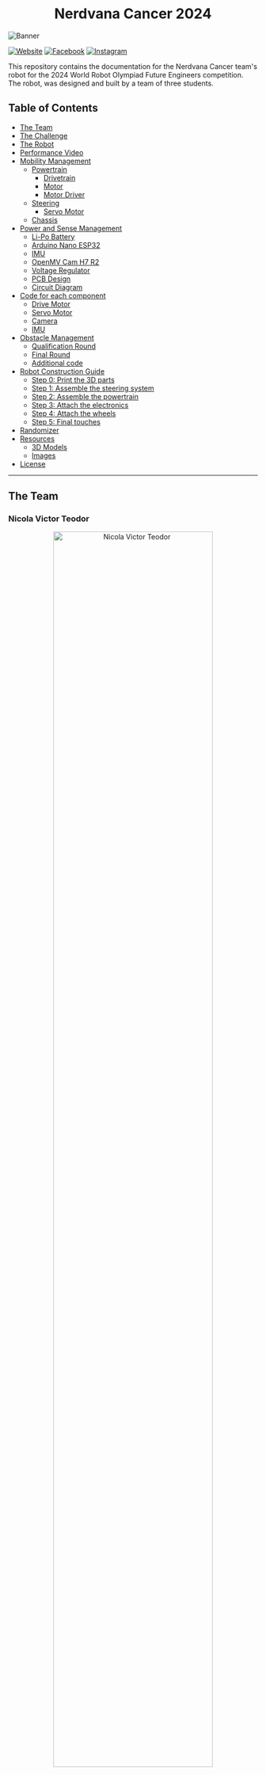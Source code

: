 <center><h1> Nerdvana Cancer 2024 </center>

![Banner](./other/readme-images/banner.png)

[![Website](https://img.shields.io/badge/Website-Visit-brightgreen?style=for-the-badge&logo=web&logoColor=white)](https://nerdvana.ro)
[![Facebook](https://img.shields.io/badge/Facebook-%231877F2.svg?style=for-the-badge&logo=Facebook&logoColor=white)](https://www.facebook.com/nerdvanaro/)
[![Instagram](https://img.shields.io/badge/Instagram-%23E4405F.svg?style=for-the-badge&logo=Instagram&logoColor=white)](https://instagram.com/nerdvana_romania/)

This repository contains the documentation for the Nerdvana Cancer team's robot for the 2024 World Robot Olympiad Future Engineers competition. The robot, was designed and built by a team of three students.

## Table of Contents
* [The Team](#team)
* [The Challenge](#challenge)
* [The Robot](#robot-image)
* [Performance Video](#video)
* [Mobility Management](#mobility-management)
  * [Powertrain](#powertrain-mechanical)
    * [Drivetrain](#drivetrain-mechanical)
    * [Motor](#motor-mechanical)
    * [Motor Driver](#motor-driver-mechanical)
  * [Steering](#steering-mechanical)
    * [Servo Motor](#servo-motor)
  * [Chassis](#chassis-mechanical)
* [Power and Sense Management](#power-and-sense-management)
  * [Li-Po Battery](#li-po-battery)
  * [Arduino Nano ESP32](#arduino-nano-esp32)
  * [IMU](#imu-sensor)
  * [OpenMV Cam H7 R2](#openmv-cam-h7-r2)
  * [Voltage Regulator](#voltage-regulator)
  * [PCB Design](#pcb)
  * [Circuit Diagram](#circuit-diagram)
* [Code for each component](#code-for-each-component)
  * [Drive Motor](#drive-motor-code)
  * [Servo Motor](#servo-motor-code)
  * [Camera](#camera-code)
  * [IMU](#gyro-sensor-code)
* [Obstacle Management](#obstacle-management)
  * [Qualification Round](#quali-management)
  * [Final Round](#final-management)
  * [Additional code](#additional-code)
* [Robot Construction Guide](#robot-construction-guide)
  * [Step 0: Print the 3D parts](#3d-printing)
  * [Step 1: Assemble the steering system](#steering-system-assembly)
  * [Step 2: Assemble the powertrain](#powertrain-assembly)
  * [Step 3: Attach the electronics](#electronics-attachment)
  * [Step 4: Attach the wheels](#wheel-attachment)
  * [Step 5: Final touches](#final-touches)
* [Randomizer](#randomizer)
* [Resources](#resources)
  * [3D Models](#3d-models-resources)
  * [Images](#images-resources)
* [License](#copyright)

---

## The Team <a class="anchor" id="team"></a>

### Nicola Victor Teodor
<p align="center">
  <img src="./team-photos/nicola-victor-teodor.jpeg" alt="Nicola Victor Teodor" width="80%">
</p>

<b>Age:</b> 18

<b>High School:</b> National College of Informatics "Tudor Vianu", Bucharest

<b>Description:</b> Hi! I’m Victor from Romania and I own the fact that I’m a huge nerd: from coding and robotics, to photography, cinema, music, and even f1.

---

### Bălan Teodor Ovidiu
<p align="center">
  <img src="./team-photos/balan-teodor-ovidiu.jpg" alt="Bălan Teodor Ovidiu" width="80%">
</p>

<b>Age:</b> 19

<b>University:</b> University of Bucharest

<b>Description:</b> Hello there! My name is Teo and I'm excited to be part of this amazing team. I have a passion for programming and robotics, and I'm always eager to learn and explore new technologies. In my free time, you can find me playing sports or enjoying my favorite video games. I believe that with dedication and teamwork, we can achieve great things together. Let's make our mark in the world of robotics!

---

### Priboi Luca Mihai
<p align="center">
  <img src="./team-photos/priboi-luca-mihai.jpg" alt="Priboi Luca Mihai" width="80%">
</p>

<b>Age:</b> 19

<b>University:</b> Politehnica University of Bucharest

<b>Description:</b> Hello! I am Mihai! I've been participating at WRO since 2015 and I am very excited to be part of the Nerdvana Romania team. My academic passions are programming, physics and robotics, but I also enjoy playing the piano 🎹, whatching movies 🎬 and Formula 1 🏎️🏁.

---

### Tuțu Mihai Alexandru
<p align="center">
  <img src="./team-photos/tutu-mihai-alexandru.jpg" alt="Tuțu Mihai Alexandru" width="80%">
  <p align="center">Nerdvana Romania Founder</p>
</p>

<b>Role:</b> Coach

<b>Description:</b> Hard working young man, objective driven and ready for the long haul. I like challenges and I never back down. The harder, the better. I like being pushed over my limits just to prove myself I can do better.

Very social, I can easily blend in a team. Like to communicate a lot with others and to coordinate with other teammates. I was led and I led teams to certain objectives. I believe the only way to get where you want is to never stop trying and to never give up until you reach your destination.

---

### Priboi Maria Marcela
<p align="center">
  <img src="./team-photos/priboi-maria-marcela.jpg" alt="Priboi Maria Marcela" width="80%">
  <p align="center">Nerdvana Romania Founder</p>
</p>

Nerdvana Romania Founder

<b>Role:</b> Manager

<b>Description:</b> I am a very ambitious person, I like to work hard and to be involved in many projects. I am a very organized person and I like to have everything planned. I am a very sociable person and I like to communicate with people. I am a very responsible person and I like to take care of everything that is happening around me. I am a very creative person and I like to come up with new ideas. I am a very determined person and I like to achieve my goals.

---

### Team photo
<p align="center">
  <img src="./team-photos/team-image.jpg" alt="Team" width="80%">
</p>

## The Challenge <a class="anchor" id="challenge"></a>

The **[WRO 2024 Future Engineers - Self-Driving Cars](https://wro-association.org/)** challenge invites teams to design, build, and program a robotic vehicle capable of driving autonomously on a racetrack that changes dynamically for each round. The competition includes two main tasks: completing laps while navigating randomized obstacles and successfully performing a precise parallel parking maneuver. Teams must integrate advanced robotics concepts such as computer vision, sensor fusion, and kinematics, focusing on innovation and reliability.

This challenge emphasizes all aspects of the engineering process, including:
- **Mobility Management:** Developing efficient vehicle movement mechanisms.
- **Obstacle Handling:** Strategizing to detect and navigate traffic signs (red and green markers) within specified rules.
- **Documentation:** Showcasing engineering progress, design decisions, and open-source collaboration through a public GitHub repository.

Points are awarded based on performance in the challenge rounds, quality of the engineering documentation, and the ability to create an innovative and robust solution. The goal is to inspire STEM learning through real-world robotics applications, teamwork, and creative problem-solving.

Learn more about the challenge [here](https://wro-association.org/wp-content/uploads/WRO-2024-Future-Engineers-Self-Driving-Cars-General-Rules.pdf).

## Photos of our robot MOOYA (Mechanized Optimization for Outstanding Yield and Adaptation) <a class="anchor" id="robot-image"></a>

| <img src="./robot-photos/front.jpeg" width="90%" /> | <img src="./robot-photos/back.jpeg" width="85%" /> | 
| :--: | :--: | 
| *Front* | *Back* |
| <img src="./robot-photos/left.jpeg" width="90%" /> | <img src="./robot-photos/right.jpeg" width="85%" /> | 
| *Left* | *Right* |
| <img src="./robot-photos/top.jpeg" width="90%" /> | <img src="./robot-photos/bottom.jpeg" width="85%" /> | 
| *Top* | *Bottom* |

<br>

## Our video of the robot on [Youtube](https://youtu.be/C5bkap5dbnA) <a class="anchor" id="video"></a>

<br>

# Mobility Management <a class="anchor" id="mobility-management"></a>
<!-- ![Powertrain](./images/resources/powertrain.png "Powertrain") -->

The robot's mobility is managed by a combination of components, including the powertrain, steering system, and chassis. These elements work together to ensure the robot's smooth and efficient movement.

## Powertrain <a class="anchor" id="powertrain-mechanical"></a>

<!-- ![Powertrain - Bottom View](./images/resources/powertrain_bottom_text.png "Powertrain - Bottom View") -->

### Drivetrain <a class="anchor" id="drivetrain-mechanical"></a>

To minimize friction and thereby reduce speed loss, driving axle was made from lego pieces. We conected the motor to the driving axle using a custom 3D-printed adapter. The driving axle has a rear wheel lego differential, which allows the robot to turn smoothly. As the axle was already lego, we used lego wheels.

### Motor <a class="anchor" id="motor-mechanical"></a>

<table>
  <tr>
    <td width="50%" style="text-align: left;">
      <img src="./other/readme-images/drive-motor.jpg" alt="DC Gearmotor" width="100%">
    </td>
    <td width="50%" style="text-align: left; vertical-align: top;">
      <h3>Specifications:</h3>
      <li>Voltage: 12V</li>
      <li>Gear Ratio: 1:50</li>
      <li>Speed: 650 ± 31% rpm</li>
      <li>Torque: 0.67 ± kg·cm</li>
      <li>Weight: 9.5g</li>
      </li>
    </td>
  </tr>
</table>

Following an evaluation of different motors, we settled on a micro DC gear motor on which we attached a magnetic encoder. This motor was selected for its lightweight and compact design, which stands out among others with comparable output. Additionally, the magnetic encoder offers greater precision than its optical counterpart. We secured the motor to the chassis using a custom 3D-printed holder.

Where to buy the motor: https://www.pololu.com/product/3039

To connect the motor's axle to a Lego-compatible axle, we created a custom 3D-printed adapter.

![Gearmotor to axle - 3D Model](./other/readme-images/motor_to_axle_v2_drawing.png "Gearmotor to axle 3D piece")

To secure the motor to the chassis, we designed a custom 3D-printed holder. The holder is split into two halves, which are then screwed together to ensure the motor remains in place.

![Micro motor holder (half) - 3D Model](./other/readme-images/motor_mount_v3_drawing.png "Micro motor holder (half) 3D piece")

### Motor Driver <a class="anchor" id="motor-driver-mechanical"></a>

<table>
  <tr>
    <td width="50%" style="text-align: left;">
      <img src="./other/readme-images/motor-driver.png" alt="Motor driver" width="100%">
    </td>
    <td width="50%" style="text-align: left; vertical-align: top;">
      <h3>Specifications:</h3>
      <li>Power supply voltage: VM = 15V max, VCC = 2.7--5.5V</li>
      <li>Output current: Iout = 1.2A (average) / 3.2A (peak)</li>
      <li>Standby control to save power</li>
      <li>CW/CCW/short-brake/stop motor control modes</li>
      <li>Built-in thermal shutdown circuit and low-voltage detecting circuit</li>
    </td>
  </tr>
</table>

To control the speed of the drive motor, we utilized a SparkFun Dual TB6612FNG motor driver.

Where to buy the motor driver: https://www.sparkfun.com/products/14450

<br>

**Potential Improvements:**

The current motor driver, which has the capacity for two motors but is only using one, can be replaced with a custom-made PCB. This modification aims to reduce the robot's overall weight and size, thereby enhancing its efficiency and performance.

## Steering <a class="anchor" id="steering-mechanical"></a>

<!-- ![Powertrain - Angled Bottom View](./images/resources/bottom_angle.png "Powertrain - Angled Bottom View") -->

After experimenting with various steering mechanisms such as Ackermann steering and bell-crank steering, we assessed their advantages and drawbacks. Ultimately, we chose a straightforward steering system consisting of a parallelogram linkage. This decision was made because the alternative systems were either too large or too complex to implement effectively. Our selected mechanism is simple, light, and compact, providing a satisfactory steering angle. While it does not adhere to the Ackermann steering geometry, our tests showed that for our robot's small size and light weight, this omission was not critically significant.

As an upgrade to last year's design, we replaced the Lego-based steering system with a custom 3D-printed one. This change allowed us to reduce the robot's weight and size, while also enhancing its overall performance. The new steering system is more robust and offers greater flexibility in terms of design and implementation.

The steering system is composed of 2 symmetrical wheel holders, that are conected togheter by a steering arm. The steering arm is conected to the servo motor. The joints between the wheel holders and the steering arm are made using steel rods.

![Steering System](./other/readme-images/steering_system.png "Steering System")

![Steering Axle](./other/readme-images/steering_axle_v8_drawing.png "Steering Axle")

![Steering Hub](./other/readme-images/steering_hub_v5_drawing.png "Steering Hub")

![Servo Mount](./other/readme-images/servo_mount_v8_drawing.png "Servo Mount")

### Servo Motor <a class="anchor" id="servo-motor"></a>

<table>
  <tr>
    <td width="50%" style="text-align: left;">
      <img src="./other/readme-images/mg90s.jpg" alt="Servo Motor" width="100%">
    </td>
    <td width="50%" style="text-align: left; vertical-align: top;">
      <h3>Specifications:</h3>
      <li>Weight: 13.4g</li>
      <li>Stall torque: 2.2 kgf·cm (6V)</li>
      <li>Operating speed: 0.08 s/60 degree (6V)</li>
      <li>Rotation angle: 120 degree</li>
    </td>
  </tr>
</table>

For steering, we selected the MG90S servo motor, favoring it for its high torque and swift response.

Where to buy the servo motor: https://cleste.ro/motor-servo-mg90s-180g.html

## Chassis <a class="anchor" id="chassis-mechanical"></a>

Our previous attempts at designing a robot for the Future Engineers category were bulky and heavy, mostly lego based. This year, we aimed to create a more compact and lightweight robot. We achieved this by using a almost entirely 3D-printed chassis. Because of this, the fact that we tried to use as few components as possible, the robot is aproximately 50% lighter than last year's robot, while also being more compact.

Another improvement we made was the way of connecting 3d pars togheter. Instead of using lego or screws, we used snapping joints and pins.

The chassis holds basically all of the components. Only the gearmotor and the gyroscope are attached to a separate piece that is then attached to the chassis. The back holds the differential; the middle part has a hole for the battery, on top of which the pcb is mounted using a 3d printed holder. The front holds the camera and the servo motor; the servo mount piece is attached to the chassis as well.

![Chassis](./other/readme-images/chasis_v5_drawing.png "Chassis")

The motor support is a separate piece that holds the motor and the gyroscope. It is attached to the chassis using snapping joints.

![Motor Support](./other/readme-images/motor_support_v7_drawing.png "Motor Support")

# Power and Sense Management <a class="anchor" id="power-and-sense-management"></a>

The robot's power and sense management system is composed of several components, including a Li-Po battery, an Arduino Nano ESP32, an IMU sensor, and an OpenMV Cam H7 R2. These components work together to provide the robot with the necessary power and sensory input to navigate its environment effectively.

### Li-Po Battery <a class="anchor" id="li-po-battery"></a>

<table>
  <tr>
    <td width="50%" style="text-align: left;">
      <img src="./other/readme-images/battery.jpg" alt="Li-Po Battery" width="100%">
    </td>
    <td width="50%" style="text-align: left; vertical-align: top;">
      <h3>Specifications:</h3>
      <li>Capacity: 450mAh</li>
      <li>Voltage: 7.4V/2S</li>
      <li>Discharge rate: 30C</li>
      <li>Weight: 33 g</li>
      <li>Size: 56.5*31*9mm</li>
    </td>
  </tr>
</table>

Where to buy the battery: https://hpi-racing.ro/li-po-2s-74v/acumulator-lipo-gens-ace-g-tech-soaring-450mah-74v-30c-2s1p-cu-jst-syp.html

The battery is mounted using a custom 3D-printed holder, which is secured to the chassis.

<!-- ![Battery Mount - 3D Model](./images/resources/BatteryMount.jpg "Battery Mount - 3D Model") -->

### Arduino Nano ESP32 <a class="anchor" id="arduino-nano-esp32"></a>

<table>
  <tr>
    <td width="50%" style="text-align: left;">
      <img src="./other/readme-images/arduino-nano-esp32.jpg" alt="Arduino Nano ESP32" width="100%">
    </td>
    <td width="50%" style="text-align: left; vertical-align: top;">
      <h3>Specifications:</h3>
      <li>Microcontroller: ESP32</li>
      <li>Flash memory: 4MB</li>
      <li>SRAM: 520KB</li>
      <li>Frequency: 240MHz</li>
      <li>Pins: 22</li>
      <li>Input voltage: 5V</li>
    </td>
  </tr>
</table>

At previous competitions, we used many microcontrollers to manage the robot's various components. This year, we opted for the Arduino Nano ESP32, which combines the functionalities of an Arduino Nano and an ESP32. This microcontroller is capable of handling all of the robot's sensors and actuators, providing a more streamlined and efficient solution.

Where to buy the Arduino Nano ESP32: https://store.arduino.cc/products/nano-esp32

The Arduino, mounted on a prototype board, is secured to the chassis with a 3D-printed holder. The pcb is attached to the chassis using screws.

![PCB Mount](./other/readme-images/pcb_plaque_v5_drawing.png "PCB Mount")

### IMU <a class="anchor" id="imu-sensor"></a>

<table>
  <tr>
    <td width="50%" style="text-align: left;">
      <img src="./other/readme-images/gyro.jpg" alt="IMU Sensor - BMI088" width="100%">
    </td>
    <td width="50%" style="text-align: left; vertical-align: top;">
      <h3>Specifications:</h3>
      <li>Gyroscope range: ±2000°/s</li>
      <li>Accelerometer range: ±24g</li>
      <li>Interface: I2C</li>
      <li>Supply voltage: 1.71V to 3.6V</li>
      <li>Current consumption: 0.9mA</li>
    </td>
  </tr>
</table>

One importat aspect that helps the roboy navigate is the inertial measurement unit (IMU). This sensor is based on BOSCH BMI088, which is a high-performance IMU with high vibration suppression. While the IMU measure the angular velocity and the acceleration of the robot, we only use the angular velocity to calculate the angle of the robot. The IMU is wired to the SDA and SCL pins on the arduino.

Where to buy the gyro sensor: https://www.seeedstudio.com/Grove-6-Axis-Accelerometer-Gyroscope-BMI088.html

### OpenMV Cam H7 R2 <a class="anchor" id="openmv-cam-h7-r2"></a>

<table>
  <tr>
    <td width="50%" style="text-align: left;">
      <img src="./other/readme-images/openmv-cam-h7-r2.jpg" alt="OpenMV Cam H7 R2" width="100%">
    </td>
    <td width="50%" style="text-align: left; vertical-align: top;">
      <h3>Specifications:</h3>
      <li>Microcontroller: STM32H7</li>
      <li>Flash memory: 32MB</li>
      <li>RAM: 512KB</li>
      <li>Frequency: 480MHz</li>
      <li>Resolution: 640x480</li>
      <li>Frame rate: 60fps</li>
    </td>
  </tr>
</table>

The OpenMV Cam H7 R2 is a high-performance camera capable of color tracking. The best feature of this camera compared to other options (like the Pixy cam) is that is has a built-in microcontroller that can process the images and send the results to the Arduino. This way, the Arduino can focus on the robot's movement and the camera can focus on the image processing.

Together with the Arduino Nano ESP32, the camera delivers readings at approximately 60 frames per second.

Where to buy the OpenMV Cam H7 R2: https://openmv.io/products/openmv-cam-h7-r2

### Voltage regulator <a class="anchor" id="voltage-regulator"></a>

<table>
  <tr>
    <td width="50%" style="text-align: left;">
      <img src="./other/readme-images/linear-voltage-regulator.jpg" alt="Voltage regulator" width="100%">
    </td>
    <td width="50%" style="text-align: left; vertical-align: top;">
      <h3>Specifications:</h3>
      <li>Input voltage: 35V max</li>
      <li>Output voltage: 5V</li>
      <li>Output current: 1.5A</li>
      <li>Thermal shutdown circuit</li>
      <li>Short-circuit protection</li>
    </td>
  </tr>
</table>

To provide the Arduino Nano ESP32 with the required 5V, we needed to decrease the output from the 7.4V battery, which can reach up to 8.4V when fully charged. We employed a linear voltage regulator, the L7805CV, capable of converting input voltages below 35V down to a steady 5V.

Where to buy the 5V voltage regulator: https://ro.mouser.com/ProductDetail/STMicroelectronics/L7805CV?qs=9NrABl3fj%2FqplZAHiYUxWg%3D%3D

### PCB design <a class="anchor" id="pcb"></a>

The PCB was made on a prototype board. The board has a voltage regulator, the Arduino Nano ESP32, the motor driver, and connectors for the motor, the servo motor, the IMU, and the camera. The board is powered by the LiPo battery.

| PCB connections | PCB w/ regulator | PCB complete |
| :--: | :--: | :--: |
| <img src="./other/readme-images/pcb_1.jpg" alt="PCB connections" height="400"> | <img src="./other/readme-images/pcb_2.jpg" alt="PCB w/ regulator" height="400"> | <img src="./other/readme-images/pcb_3.jpg" alt="PCB complete" height="400"> |


### Circuit diagram <a class="anchor" id="circuit-diagram"></a>
![Circuit diagram](./electrical-diagram/circuit.png "Circuit diagram")

<br>

# Code for each component <a class="anchor" id="code-for-each-component"></a>

## Drive Motor <a class="anchor" id="drive-motor-code"></a>

The motor driver can be directly managed with a single PWM pin that adjusts the motor's speed and two digital pins designated for determining the motor's rotation direction. Consequently, the use of any external library for motor manipulation was unnecessary.

We devised two functions within our control system: one to modify the motor's velocity and another to halt it effectively, incorporating a braking feature. To achieve this, we convert the desired speed from our established scale of -100 to +100 to the PWM equivalent of 0 to 1023. The motor's direction is then adjusted according to the sign of the input value.

Given the fact that the Arduino has an ESP chip, the PWM signals have to be sent using the ledc utility.

```ino
void motor_driver_setup() {
  ledcSetup(DRIVER_PWM_CHANNEL, PWM_FREQ, PWM_RES);
  ledcAttachPin(PWMA, DRIVER_PWM_CHANNEL);

  pinMode(AIN1, OUTPUT);
  pinMode(AIN2, OUTPUT);
}

void move_motor(double speed) {  // move the motor with a given speed in the [-100, 100] interval
  int dir = 1;
  if (speed < 0) {
    dir = -1;
    speed *= -1;
  }
  else if (speed == 0) {
    dir = 0;
  }
  speed = map_double(speed, 0, 100, 0, 1023);
  if (dir == 1) { // move the motor forward
    digitalWrite(AIN1, HIGH);
    digitalWrite(AIN2, LOW);
  }
  else if (dir == -1) { // move it backwards
    digitalWrite(AIN1, LOW);
    digitalWrite(AIN2, HIGH);
  }
  else { // implement active break (not used since we don't know how reliable it is)
    digitalWrite(AIN1, LOW);
    digitalWrite(AIN2, LOW);
  }
  ledcWrite(DRIVER_PWM_CHANNEL, (int)speed); // write the speed using PWM
}

void motor_break(long long break_time) { // stop the robot for a given time
  move_motor(-3);
  custom_delay(break_time);
}
```

However, for the encoder, we required a specialized library to handle the more complex signal processing. The library we use for interfacing with the encoder is called _Encoder.h_.

The encoder operates with a straightforward function that we found easy to comprehend and program. In order to determine the distance in cm, we divided the returned value by 12, since the encoder measures 12 counts per revolution. Then we multiplied this with the gear ratio, wheel diameter and pi. After that we divied by 10 to convert to cm.

Because of the way the ESP32 chip interacts with the components, in order for this library to properly work, we should select the pin numbering option as "by GPIO number", not as the default "by Arduino pin".

```ino
double read_motor_cm() {  // getting the distance driven by the motor in cm
  return GEAR_RATIO * WHEEL_DIAM * M_PI * (double)myEnc.read() / 12 / 10;
}
```

## Servo Motor <a class="anchor" id="servo-motor-code"></a>

For controlling the servo motor, we utilize the _Servo.h_ library, which provides the necessary functions to manage the servo's movements. Initially, we configure the servo by establishing its range, defining the maximum and minimum angles it can achieve in both directions. This ensures that we can accurately position the servo within its operational limits.

```ino
void servo_setup() {
  // attach the servo to the right pin and move it to the minimum and maximum angles
  // in the end, center the servo so that we start the program moving straight
  servo.attach(SERVO_PIN);
  for (int deg = servo.read() - 1; deg >= ANGLE_MIN; deg--)
    servo.write(deg);
  custom_delay(500);
  // Serial.println("after ANGLE_MIN");
  for (int deg = servo.read() + 1; deg <= ANGLE_MID; deg++)
    servo.write(deg);
  // Serial.println("after ANGLE_MID");
  for (int deg = servo.read() + 1; deg <= ANGLE_MAX; deg++)
    servo.write(deg);
  custom_delay(500);
  // Serial.println("after ANGLE_MAX");
  for (int deg = servo.read() - 1; deg >= ANGLE_MID; deg--)
    servo.write(deg);
  custom_delay(500);
  // Serial.println("after ANGLE_MID");
  goal_deg = ANGLE_MID;
}
```

The servo motor is controlled dinamically in the loop by setting a goal angle and taking small steps towards that goal at every iteration. This way we make sure that we can send a lot of fast angle changes to the servo and get the wanted results.

The function _move_servo_ sets the goal angle to the given parameter angle. If the angle is negative the motor will rotate to the right, and if it is positive, the motor will rotate to left. This way, 0 is going to be the position in which the wheels are straight. Also, the values we are giving the motor need to be between -1 and 1, so we use a clamp function to limit the value we are going to give the motor to roatate to and an interval mapping function to map the parameter from the [-1; 1] interval to the [ANGLE_MIN; ANGLE_MAX] interval.

The function _update_servo_ takes a small step towards the goal angle as described above.

```ino
void move_servo(double angle) {  // move the servo to the angle checkpoint by setting the goal degrees to the angle value
  goal_deg = map_double(angle, -1, 1, ANGLE_MIN, ANGLE_MAX);
}

void update_servo() { // update the servo, making it closer to the goal angle by a small step
  int current_angle_servo = servo.read();
  if (abs(current_angle_servo - goal_deg) >= ANGLE_VARIANCE_THRESHOLD) { // if we're too far off, directly write the new angle
    servo.write(goal_deg);
  }
  else {
    // increment the angle with a small step in the right direction
    // making sure we don't exceed our angle limitations
    if (current_angle_servo < goal_deg) {
      servo.write(min(current_angle_servo + STEP, ANGLE_MAX));
    }
    else if (current_angle_servo > goal_deg) {
      servo.write(max(current_angle_servo - STEP, ANGLE_MIN));
    }
  }
}

void loop() {
  // other code
  update_servo();
}
```

## Camera <a class="anchor" id="camera-code"></a>

Now that we finished to implement the functions we need to make the robot move and steer, we have to make him see the lines that trigger the turns, the cubes and the parking walls and move accordingly. To communicate with the camera, we use the UART protocol. In order for this to work, we must link the RX0 pin on the arduino (the receiver pin) to the P4 pin on the camera (the transmitter pin) and the TX1 pin on the arduino (the transmitter pin) to the P5 pin on the camera (the receiver pin). In addition, the baud rates from the Serial0 object on the arduino and the uart object on the camera must match.

Arduino code:
```ino
void comm_setup() {
  Serial.begin(9600);
  // while(!Serial);
  blink_led(LED_BUILTIN, 500);

  Serial0.begin(19200);
  while(!Serial0); // wait for the serial to properly initialize
  blink_led(LED_BUILTIN, 500);
  receivedMessage = "";
}

void loop() {
  // execute pending commands
  while (Serial0.available() > 0) { // if we have some characters waiting
    char receivedChar = Serial0.read(); // we get the first character
    if (receivedChar == '\n') { // if it's the end of message marker
      if (CASE != PARK) { // if we want to execute commands
        execute(receivedMessage); // execute the received command from the OpenMV camera
      }
      receivedMessage = ""; // reset the received message
    }
    else {
      receivedMessage += receivedChar; // append characters to the received message
    }
  }
}
```

Camera code:
```py
# setup UART connection to arduino
uart = UART(3, 19200)
# 3 - the uart config, meaning that we use pins P4 as the transmitter, P5 as the receiver
# 19200 - baud rate aka frequency, must match the one set up on the arduino

# free the communication channel before sending a message
def flush_characters():
    while uart.any() != 0:
        uart.read()

flush_characters()
uart.write(msg)
```

In order to detect colors, we have to take pictures in which to search for colors. This is the sequence that sets up the camera sensor. Due to the limitations of the sensor this camera has, we couldn't manually adjust the white balance, gain, exposure time or access the registries.

```py
import sensor

# initialize the sensor
sensor.reset()
sensor.set_pixformat(sensor.RGB565)
sensor.set_framesize(sensor.QQVGA)
#sensor.set_framerate(40)
sensor.set_vflip(True)
sensor.set_hmirror(True)

# disable auto gain, white balance, and exposure
sensor.set_auto_gain(False)  # must be turned off for color tracking
sensor.set_auto_whitebal(False)  # must be turned off for color tracking
sensor.set_auto_exposure(False, exposure_us=10000) # set constant exposure for the best visibility

# skip some frames to let the camera adjust
sensor.skip_frames(time=2000)
```

Now for the camera logic, the color tracking is pretty simple: the camera can return blobs of pixels that fit into a certain LAB threshold representing a color. We can also restrain the blob detection to a rectangle of interest and apply pixel count, bounding rectangle area and density filters as well. The reason for which we do this, is that certain colors, like green, red, blue and orange are pretty common, therefore we don't want the camera to interpret clothes or other objects outside of the map as obstacles. In addition, the orange and red colors, in some light conditions, are quite similar. This is why we apply the pixel count, bounding rectangle area and density filters, to ensure that we are seeing the correct object. Therefore, for quali we firstly scan the color of the first seen line. This will give us the direction of the run. Then, we constantly look out for lines that are over a certain area. Once we find one, we send the turn trigger to the Arduino via UART.
The color detection is the same for the cube and parking wall detection, therefore we'll explain only the code needed for quali.

```py
while (True):
    clock.tick()
    img = sensor.snapshot()

    # find the coloured blobs corresponding to the turn lines
    orange_blobs = img.find_blobs(orange_threshold, roi=lines_roi, pixels_threshold=line_blob_size, area_threshold=line_blob_size, merge=True)
    blue_blobs = img.find_blobs(blue_threshold, roi=lines_roi, pixels_threshold=line_blob_size, area_threshold=line_blob_size, merge=True)

    orange_blob_w = None
    orange_blob_h = None
    max_width = 0
    max_height = 0
    for blob in orange_blobs:
        if blob.w() >= img.width() * 0.4: # if it meets the minimum width requirement
            if blob.w() > max_width: # if it's the biggest blob yet
                max_width = blob.w()
                orange_blob_w = blob # biggest blob on the width
        if blob.h() >= lines_roi[3] * 0.4: # if it meets the minimum height requirement
            if blob.h() > max_height: # if it's the biggest blob yet
                max_height = blob.h()
                orange_blob_h = blob # biggest blob on the height
    # if we have a blob meeting either the minimum width or height requirement we remember it
    orange_blob = orange_blob_w
    if not orange_blob:
        orange_blob = orange_blob_h

    blue_blob_w = None
    blue_blob_h = None
    max_width = 0
    max_height = 0
    for blob in blue_blobs:
        if blob.w() >= img.width() * 0.4: # if it meets the minimum width requirement
            if blob.w() > max_width: # if it's the biggest blob yet
                max_width = blob.w()
                blue_blob_w = blob # biggest blob on the width
        if blob.h() >= lines_roi[3] * 0.4: # if it meets the minimum height requirement
            if blob.h() > max_height: # if it's the biggest blob yet
                max_height = blob.h()
                blue_blob_h = blob # biggest blob on the height
    # if we have a blob meeting either the minimum width or height requirement we remember it
    blue_blob = blue_blob_w
    if not blue_blob:
        blue_blob = blue_blob_h

    if direction == 0: # if we didn't set a turn direction yet
        if orange_blob: # if the first line we saw was an orange one
            direction = 2
        elif blue_blob: # if the first line we saw was a blue one
            direction = 1

    has_line = False
    if orange_blob or blue_blob: # if we saw either coloured lines, we can make a turn
        has_line = True

    if has_line:
        # if we must turn
        flush_characters() # making sure i can send the turn trigger
        uart.write(str(direction) + '\n')
```


## IMU <a class="anchor" id="gyro-sensor-code"></a>

To utilize the gyro sensor, we needed to include the _BMI088.h_ library. During initialization, we allocate a 10-second window to measure the sensor's drift, allowing us to refine the robot's angular readings for greater precision. Additionally, we configure the sensor's output data rate to 400Hz and set the bandwidth to 47Hz. The bandwidth determines the frequency of data sampling by the sensor; a higher bandwidth yields more precise data at the cost of increased power consumption. We also designate pin 15 as an input and attach an interrupt to it, enabling us to capture data from the sensor as soon as it becomes available.

```ino
void gyro_setup(bool debug) {
  int status = accel.begin();
  status = accel.setOdr(Bmi088Accel::ODR_200HZ_BW_80HZ);
  status = accel.pinModeInt1(Bmi088Accel::PUSH_PULL,Bmi088Accel::ACTIVE_HIGH);
  status = accel.mapDrdyInt1(true);

  status = gyro.begin();

  status = gyro.setOdr(Bmi088Gyro::ODR_400HZ_BW_47HZ);
  status = gyro.pinModeInt3(Bmi088Gyro::PUSH_PULL,Bmi088Gyro::ACTIVE_HIGH);
  status = gyro.mapDrdyInt3(true);

  pinMode(INT_PIN,INPUT);
  attachInterrupt(INT_PIN,gyro_drdy,RISING);

  if(status < 0) {
    if(debug){
      Serial.print("BMI Initialization Error!  error: ");
      Serial.println(status);
    }
  }
  else  {
    // Gyro drift calculation
    if(debug) Serial.println("Starting gyro drift calculation...");

    gx = 0;
    // gy = 0;
    // gz = 0;

    gyro_last_read_time = millis();

    double start_time = millis();
    while(millis() - start_time < DRIFT_TEST_TIME * 1000) {
      gyro.readSensor();
      double read_time = millis();
      gx += (gyro.getGyroX_rads() * (read_time - gyro_last_read_time) * 0.001);
      // gy += (gyro.getGyroY_rads() * (read_time - gyro_last_read_time) * 0.001);
      // gz += (gyro.getGyroZ_rads() * (read_time - gyro_last_read_time) * 0.001);

      gyro_last_read_time = read_time;
    }

    drifts_x = gx / DRIFT_TEST_TIME;
    // drifts_y = gy / DRIFT_TEST_TIME;
    // drifts_z = gz / DRIFT_TEST_TIME;

    if(debug) Serial.print("Drift test done!\nx: ");
    if(debug) Serial.println(drifts_x, 6);
    // if(debug) Serial.print("   y: ");
    // if(debug) Serial.print(drifts_y, 6);
    // if(debug) Serial.print("   z: ");
    // if(debug) Serial.println(drifts_z, 6);
  }
  // Gyro value reset
  gx = 0;
  // gy = 0;
  // gz = 0;

  gyro_last_read_time = millis();
}
```

Within the *read_gyro* function, we're retrieving data from the gyro sensor and adjusting it to account for any detected drift, enhancing the accuracy of the readings. Since the gyro provides data in radians, a conversion to degrees is necessary for our application. We're focusing solely on the rotation around the x-axis, hence we only compute the *gx* value, which represents the robot's angular rotation in degrees on that specific axis.

```ino
void read_gyro(bool debug) {
  if(gyro_flag) {
    gyro_flag = false;
    gyro.readSensor();   
    double read_time = millis();

    gx += ((gyro.getGyroX_rads() - drifts_x) * (read_time - gyro_last_read_time) * 0.001) * 180.0 / PI;
    // gy += ((gyro.getGyroY_rads() - drifts_y) * (read_time - gyro_last_read_time) * 0.001) * 180.0 / PI;
    // gz += ((gyro.getGyroZ_rads() - drifts_z) * (read_time - gyro_last_read_time) * 0.001) * 180.0 / PI;

    gyro_last_read_time = read_time;

    if(debug) {
      Serial.print("Gyro: gx: ");
      Serial.println(gx);
      // Serial.print(" gy: ");
      // Serial.print(gy);
      // Serial.print(" gz: ");
      // Serial.println(gz);
    }
  }
}
```

<br>

# Obstacle Management <a class="anchor" id="obstacle-management"></a>

## Qualification Round <a class="anchor" id="quali-management"></a>

For the qualifying round, we set up a basic switch-case system to guide our robot. This system tells the robot what to do next, depending on where it is. The robot knows where it is by counting how many times it has turned.

We use two main switch cases: *PID*, and *STOP*.

In the *PID* case, the robot moves straight and turns. It uses a special tool (PID controller) with a gyro sensor to stay on a straight line. If it sees a corner line, it gets a trigger from the camera to make a turn by adding 90 degrees to the goal angle.

```ino
case PID: {
  double err = current_angle_gyro - gx;
  if (millis() - last_rotate > FIRST_STOP_DELAY && turns >= 12) { // if we did 3 runs of the round
    if (!QUALI) {
      CASE = STOP_BEFORE_PARKING; // we need to stop and search for the parking
    }
    else {
      CASE = STOP; // stop, challenge over
    }
  }
  else {
    // classic pid on the gyro so that we can move straight
    pid_error_gyro = (err) * kp_gyro + (pid_error_gyro - pid_last_error_gyro) * kd_gyro;
    pid_last_error_gyro = pid_error_gyro;
    move_servo(pid_error_gyro);
  }
  move_motor(MOTOR_SPEED);
  break;
}
case STOP: {
  // we finished the challenge, stop the robot
  move_until_angle(MOTOR_SPEED, current_angle_gyro);
  move_cm_gyro(10, MOTOR_SPEED, current_angle_gyro);
  is_running = false;
  Serial.println("Stop case");
  motor_break(100000);
}
```

## Final Round <a class="anchor" id="final-management"></a>

For the final round, we based our controller algorithm on the quali code, adding a PID controller on the camera to follow the closest cube until it is in its proximity. In order to get the closest cube to the robot we just search for the biggest red or green coloured blob in the image.
After we're in the cube's proximity, we send a trigger from the camera to the arduino with the cube color so that we can start avoiding it.

```py
img = sensor.snapshot()

# find the coloured blobs corresponding to the cubes
red_blobs = img.find_blobs(red_threshold, roi=cubes_roi, pixels_threshold=min_cube_size, area_threshold=min_cube_size, merge=True)
green_blobs = img.find_blobs(green_threshold, roi=cubes_roi, pixels_threshold=min_cube_size, area_threshold=min_cube_size, merge=True)

msg = "0\n"
max_area = 0
color = 'none'
saved_cube = None
for blob in red_blobs: # for every red blob
    # if they're passing the height and density filters
    # we're keeping the biggest one and its color
    if blob.density() >= density_thr and blob.h() > min_cube_height and blob.area() > max_area:
        max_area = blob.area()
        saved_cube = blob
        color = 'red'
for blob in green_blobs: # for every green blob
    # if they're passing the height and density filters
    # we're keeping the biggest one and its color
    if blob.density() >= density_thr and blob.h() > min_cube_height and blob.area() > max_area:
        max_area = blob.area()
        saved_cube = blob
        color = 'green'

if saved_cube != None: # if we saw a cube
    # if the cube area is over a certain threshold
    # it means we must avoid the cube as we are too close to it
    if (color == 'red' and saved_cube.pixels() >= max_cube_size_red) or (color == 'green' and saved_cube.pixels() >= max_cube_size_green):
        flush_characters() # making sure i can send the trigger
        # send the right trigger
        if color == 'red':
            uart.write('R\n')
        else:
            uart.write('G\n')
        if has_line: # maybe add centroid inclusion checker
            # if we must also turn
            while uart.any() != 0: # we make sure we can send the trigger
                uart.read()
            uart.write(str(direction) + '\n') # send the turn trigger
    else: # if the cube isn't too big we must follow it
        # calculate the angle using PID
        err = saved_cube.cx() - img.width() / 2
        steering = err * kp + (err - err_old) * kd
        steering = -clamp(steering, -1, 1)
        err_old = err
        # craft the command
        if color == 'red':
            msg = 'r' + str(steering) + '\n'
        else:
            msg = 'g' + str(steering) + '\n'
        flush_characters() # making sure i can send the message
        uart.write(msg)
        if has_line: # maybe add centroid inclusion checker
            # if we must also turn
            flush_characters() # making sure i can send the turn trigger
            uart.write(str(direction) + '\n')
elif has_line: # if we don't see any cubes
    # if we must turn
    flush_characters() # making sure i can send the turn trigger
    uart.write(str(direction) + '\n')
```

The arduino part is quite simple, consisting of the quali switch but with two extra cases: FOLLOW_CUBE and AFTER_CUBE. In the FOLLOW_CUBE case we just write to the servo the steering angle calculated by the PID algorithm ran on the camera. After we get the proximity trigger from the camera, we have a custom function called ```pass_cube``` which steers us away from the cube and puts us in the AFTER_CUBE state. This case consists of two substates: in the first one the robot steers in the opposite direction to center itself again and the second one in which the robot uses a PID with the gyro to move an additional distance so that we're perfectly positioned to see the next cube. After that, we go back to the default PID case that is used in the quali code.

```ino
// hardcoded sequence that avoids a cube
void pass_cube(int cube_last) {
  read_gyro(false);
  int start_angle = gx;
  move_until_angle(MOTOR_SPEED, start_angle + cube_last * -AVOIDANCE_ANGLE);
  move_cm_gyro(7, MOTOR_SPEED, start_angle + cube_last * -AVOIDANCE_ANGLE);
  CASE = AFTER_CUBE;
}
```

```ino
case FOLLOW_CUBE: {
  check_and_execute_turnaround(gx);
  if (millis() - last_rotate > FIRST_STOP_DELAY && turns >= 12) { // if we did 3 runs of the obstacle round, we need to stop and search for the parking
    CASE = STOP_BEFORE_PARKING;
  }
  else {
    // write to the servo the pid computed on the camera in order to follow the cube
    move_servo(follow_cube_angle);
    move_motor(MOTOR_SPEED);
  }
  break;
}

case AFTER_CUBE: {
  check_and_execute_turnaround(gx);
  if (millis() - last_rotate > FIRST_STOP_DELAY && turns >= 12) { // if we did 3 runs of the obstacle round, we need to stop and search for the parking
    CASE = STOP_BEFORE_PARKING;
  }
  else {
    double err = current_angle_gyro - gx + cube_last * CORRECTION_ANGLE;
    if (abs(err) < 5) {
      // after we avoid the cube, move forward a bit more so that we're positioned
      // to see the next cube
      move_cm_gyro(10, MOTOR_SPEED, current_angle_gyro + cube_last * CORRECTION_ANGLE);
      CASE = PID;
    }
    else {
      // classic pid on the gyro so that we can move in the opposite direction
      // so that we can see the next cube
      pid_error_gyro = (err) * kp_gyro + (pid_error_gyro - pid_last_error_gyro) * kd_gyro;
      pid_last_error_gyro = pid_error_gyro;
      move_servo(pid_error_gyro);
    }
  }
  move_motor(MOTOR_SPEED);
  break;
}
```

The next challenge in this round consists in the final turnaround. If the last seen cube is red, we need to do a roundabout and complete the last lap in the opposite direction. The way we deal with this is a function that checks if we should turn around and executes it if necessary. This function is called in the ```PID```, ```FOLLOW_CUBE``` and ```AFTER_CUBE``` cases.

```ino
void check_and_execute_turnaround(double gx) {
  // if we didn't do the turnaround yet
  // and we did 2 runs of the map
  // and the last seen cube is red
  // and some time passed since the 8th turn
  // (so that we can see the first cube in the starting sequence in case this sequence had 2 cubes and we spawned between them)
  if (QUALI)
    return;
  if (!TURNED && turns == 8 && cube_last == 1 && millis() - last_rotate > TURNAROUND_DELAY) {
    if ((current_angle_gyro - turn_direction * 90) - gx > 0) {
      current_angle_gyro += turn_direction * 90;
    }
    else {
      current_angle_gyro -= turn_direction * 270;
    }
    turn_direction *= -1;
    TURNED = true;
    CASE = PID;
  }
}
```

The final challenge in this round consists in parking the robot. The way we implement this is based on the quali. Basically we want to move as close to the outer walls as possible so that we're perfectly positioned for the parking and avoiding all the cubes. While moving around the map like this (in the ```FIND_PARKING``` case), we are constantly scanning for magenta blobs that represent the parking walls. When we detect them, we send a trigger from the camera to the arduino and then we have a hardcoded sequence that puts us between the walls, implemented in the ```PARK``` case.

Camera code:

```py
# find the coloured blobs corresponding to the parking walls
parking_blobs = img.find_blobs(parking_threshold, roi=parking_roi, pixels_threshold=parking_blob_size, area_threshold=parking_blob_size, merge=True)

if parking_blobs: # maybe add centroid inclusion checker
    # if we saw the parking walls
    flush_characters() # making sure i can send the parking trigger
    uart.write('P\n')
```

Arduino code:
```ino
case STOP_BEFORE_PARKING: {
  // straighten ourselves, start searching for the parking
  move_until_angle(MOTOR_SPEED, current_angle_gyro);
  turns_parking = 0;
  CASE = FIND_PARKING;
  break;
}

case FIND_PARKING: {
  // classic pid on the gyro so that we can move straight
  double err = current_angle_gyro - gx;
  pid_error_gyro = (err) * kp_gyro + (pid_error_gyro - pid_last_error_gyro) * kd_gyro;
  pid_last_error_gyro = pid_error_gyro;
  move_servo(pid_error_gyro);
  move_motor(MOTOR_SPEED);
  break;
}

case PARK: {
  // hardcoded sequence of moves that positions us in the parking spot
  move_until_angle(MOTOR_SPEED, current_angle_gyro + turn_direction * 55);
  move_until_angle(MOTOR_SPEED, current_angle_gyro - turn_direction * 90);
  CASE = STOP;
  break;
}

case STOP: {
  // we finished the challenge, stop the robot
  move_until_angle(MOTOR_SPEED, current_angle_gyro);
  move_cm_gyro(10, MOTOR_SPEED, current_angle_gyro);
  is_running = false;
  Serial.println("Stop case");
  motor_break(100000);
}
```

## Additional code <a class="anchor" id="additional-code"></a>

In order to clean up the code, we designed some additional functions. Whenever we want to call locomotion functions or delay functions, functions that would break the continuity of the loop function, we must do two things to make sure everything keeps working: flush the characters sent by the camera (using the ```flush_messages``` function) and read the gyro data. That's why we implemented a custom delay function and our locomotion functions are a bit atypical.

```ino
void flush_messages() {
  while (Serial0.available() > 0) { // if we have some characters waiting
    Serial0.read(); // flush the character
  }
}

void custom_delay(long long delay_time) { // delay function that flushes all of the data
  long long start_time = millis();
  while (millis() - start_time < delay_time) {
    read_gyro(false);
    flush_messages();
  }
}
```

Functions used for locomotion:
```ino
// makes the robot move until it reaches a certain gyro angle
void move_until_angle(double speed, double gyro_offset) {
  int sign = 1;
  if (speed < 0) // if we're moving backwards, we need to steer in the opposite direction
    sign = -1;
  read_gyro(false);
  double err = gyro_offset - gx;
  while (abs(err) >= 10) { // while the error is too big
    // pid on the gyro so that we're moving towards the goal angle
    read_gyro(false);
    err = gyro_offset - gx;
    pid_error_gyro = (err) * kp_gyro + (pid_error_gyro - pid_last_error_gyro) * kd_gyro;
    pid_last_error_gyro = pid_error_gyro;
    move_servo(pid_error_gyro * sign);
    update_servo();
    move_motor(speed);
    flush_messages();
  }
}

// makes the robot move a certain distance at a certain gyro angle
void move_cm_gyro(double dis, double speed, double gyro_offset) {
  double start_cm = read_motor_cm();
  int sign = 1;
  if (speed < 0) // if we're moving backwards, we need to steer in the opposite direction
    sign = -1;
  while (abs(read_motor_cm() - start_cm) < dis) { // while we haven't moved the requested distance
    // pid on the gyro so that we're moving at the correct angle
    read_gyro(false);
    double err = gyro_offset - gx;
    pid_error_gyro = (err) * kp_gyro + (pid_error_gyro - pid_last_error_gyro) * kd_gyro;
    pid_last_error_gyro = pid_error_gyro;
    move_servo(pid_error_gyro * sign);
    update_servo();
    move_motor(speed);
    flush_messages();
  }
}
```

Lastly, we receive multiple types of commands from the camera, from different triggers, to cube following and avoiding commands. All of these take various forms, therefore we need a function that parses every command and executes it. This is where the ```execute``` and ```valid_command``` functions come in handy. The ```execute``` function executes the command only if the ```valid_command``` function says it's valid.

```ino
bool valid_command(String cmd) { // function that checks the validity of a command received from the camera
  if ('0' <= cmd[0] && cmd[0] <= '9') {
    if (cmd[0] > '2' || cmd[0] == '0')
      return false;
    if (cmd.length() != 1)
      return false;
  }
  // if (cmd[0] != 'r' && cmd[0] != 'g' && cmd[0] != 'R' && cmd[0] != 'G')
  //   return false;
  return true;
}

// function that parses a command and executes it
void execute(String cmd) {
  if (!valid_command(cmd))
    return;

  // the following sequence gets the number from the command (if available)
  int pos = 0, sign = 1;
  if (cmd[pos] == 'r' || cmd[pos] == 'g')
    pos++;
  // manually going over the signs since the .toDouble function wouldn't parse them on its own
  if (cmd[pos] == '+')
    sign = 1, pos++;
  else if (cmd[pos] == '-')
    sign = -1, pos++;
  double val = cmd.substring(pos).toDouble();

  if (!QUALI) { // if we're in the final round
    if (CASE == FIND_PARKING && cmd[0] == 'P') { // if we're searching for the parking spot and we find it
      CASE = PARK; // park the robot
      return;
    }

    if (cmd[0] == 'P') // if we see the parking slot, but we didn't finish the obstacle round we ignore it
      return;

    if (CASE != FIND_PARKING) {
      if (cmd[0] == 'R' || cmd[0] == 'G') { // if we're in the proximity of a cube
        if (cmd[0] == 'R') { // we determine the direction in which we avoid the cube
          cube_last = 1;
        }
        else {
          cube_last = -1;
        }
        pass_cube(cube_last);
        return;
      }
      if (cmd[0] == 'r' || cmd[0] == 'g') { // if we see a cube but we're not close enough to avoid it
        follow_cube_angle = val * sign;
        CASE = FOLLOW_CUBE;
        return;
      }
    }
  }
  
  int msg = (int)val;
  if (msg) { // a turn was detected
    if (turn_direction == 0) { // if we don't know the direction yet
      if (msg == 1) { // blue line
        turn_direction = 1;
      }
      else { // orange line
        turn_direction = -1;
      }
    }
    if (millis() - last_rotate > delay_walls) { // if we can make a turn
      if (CASE == FIND_PARKING) { // if we're searching for the parking spot
        // if we're at the first turn, we have to move more in order to position ourselves close to the outer walls
        if (turns_parking == 0)
          move_cm_gyro(CORNER_DISTANCE_PARKING_FIRST_TURN, MOTOR_SPEED, current_angle_gyro);
        else
          move_cm_gyro(CORNER_DISTANCE_PARKING, MOTOR_SPEED, current_angle_gyro);
        turns_parking++;
      }
      else if (abs(current_angle_gyro - gx) < 10) { // if we're during the obstacle round or in the quali and we're straight
        // position ourselves in order to not hit the walls
        if (QUALI)
          move_cm_gyro(CORNER_DISTANCE_QUALI, MOTOR_SPEED, current_angle_gyro);
        else
          move_cm_gyro(CORNER_DISTANCE_FINAL, MOTOR_SPEED, current_angle_gyro);
      }
      else if (CASE != FOLLOW_CUBE) { // if we're crooked after avoiding a cube we position ourselves for the turn
        move_until_angle(MOTOR_SPEED, current_angle_gyro + turn_direction * 20);
        move_cm_gyro(7, MOTOR_SPEED, current_angle_gyro);
      }
      current_angle_gyro += turn_direction * 90; // update the goal angle for the next sequence
      turns++; // increase the number of turns made
      delay_walls = 2500; // larger delay for every turn except the first one
      // as we may have the starting position close to the first turn
      last_rotate = millis(); // update the last time we turned
    }
  }
}
```

<br>

# Robot Construction Guide <a class="anchor" id="robot-construction-guide"></a>

## Step 0: Print the 3D parts <a class="anchor" id="3d-printing"></a>

The part files can be found in the `3d-models` folder. We used and recommend the [BambuLab X1-Carbon](https://bambulab.com/en/x1) 3D printer, with the following settings:
 - Material: PLA
 - Layer height: 0.2mm
 - Infill: 20%
 - Supports: Yes
 - Raft: No
 - Brim: Yes

## Step 1: Assemble the steering system <a class="anchor" id="steering-system-assembly"></a>

1. Mount the `servo` on the `chassis` using 2 zip ties, make sure to cut the excess of the zip ties so it doesnt interfere with the steering arm.

2. Attach the `steering axle` to the `servo` using a ⌀ 2mm metal rod, approximately 4-5mm in length.

3. Attach the `servo mount` to the `chassis` using the peg joints.

4. Hold the `steering hubs` between the `chassis` and the `servo mount` and attach them with a ⌀ 2mm metal rod, approximately 20mm in length.

5. Attach the `steering axle` to the `steering hubs` using two ⌀ 2mm metal rod, approximately 20mm in length.

6. Inside the `steering hubs`, place a `Pin Connector Block`(<a href="https://www.bricklink.com/v2/catalog/catalogitem.page?P=39793&idColor=11#T=C&C=11">39793</a>) using pins. Put a `Axle 3L with Stop`(<a href="https://www.bricklink.com/v2/catalog/catalogitem.page?P=24316&idColor=11#T=C&C=11">24316</a>) inside the `Pin Connector Block`.

## Step 2: Assemble the powertrain <a class="anchor" id="powertrain-assembly"></a>
lugen the `chassis` using the peg joints.

2. Attach the `motor` to the `motor support` using the `motor mounts` and *M3* screws.

3. On the `motor`, attach the `gearmotor to axle` and, on the other end, attach a lego `Axle 3L`.

4. On the other end of the `Axle 3L`, attach a lego `Gear 20 Tooth Double Bevel`(<a href="https://www.bricklink.com/v2/catalog/catalogitem.page?P=32269#T=C">32269</a>)

5. The `chasiss` has a place for a differential, attach a `Gear Differential 28 Tooth Bevel`(<a href="https://www.bricklink.com/v2/catalog/catalogitem.page?P=62821b&name=Technic,%20Gear%20Differential%2028%20Tooth%20Bevel%20-%20Inner%20Tabs%20with%20Closed%20Center&category=%5BTechnic,%20Gear%5D#T=C">62821b</a>) there, connected to the `Gear 20 Tooth Double Bevel`. The differential should have 3 `Gear 12 Tooth Bevel`(<a href="https://www.bricklink.com/v2/catalog/catalogitem.page?P=6589#T=C">6589</a>) inside it. The differential should be attached to the `chassis` using lego `Axles 7L`. Where the `Axles 7L` go, there should be a half stud gap in the `chassis`, place a `Bush 1/2`(<a href="https://www.bricklink.com/v2/catalog/catalogitem.page?P=4265c&idColor=3#T=C&C=3">4265c</a>) on each side. This will hold the wheels in place better.

## Step 3: Attach the electronics <a class="anchor" id="electronics-attachment"></a> 

1. Make the `pcb` using a `10x24 prototype board`. Using the `electrical diagram` and the pcb images, solder the connections, and headers and the `voltage regulator`. Place the `Arduino Nano ESP32` and `motor driver` on the pcb. The pcb should be attached to the `pcb plaque` using screws.

2. Place the `battery` in under the `pcb` in the place provided in the `chassis`.

3. Use a `6x12 prototype board` to make a holder for the `power switch` and `start button`, which need to be souldered. On the bottom of the board, soulder headers so that you can use father-father wires to connect to the arduino. We used a longer prototype board and cut it to the desired size. The holder should be attached to the `chassis` using double sided tape. You can also soulder a `led` to the board and connect it to the arduino for debuging purposes.

4. Attach the `IMU` to the `motor support` using screws. Soulder a wire on the `IMU` on the `INT1` pin.

5. Attach the `camera` to the `chassis` using screws. The `camera` should be slighly tilted up.

6. Connect all the wires according to the `electrical diagram`. The `camera` should be connected to the `Arduino` using the `UART` protocol. The `IMU` should be connected to the `Arduino` using the `I2C` protocol. The wires can be store bought, or you can make them yourself. We custom-made our wires to achieve the exact lengths needed and combined certain connections into single Dupont connectors—for example, the camera power, camera UART, and IMU I2C wires are each grouped within individual Dupont connectors.

7. (Optional) All the wires that are longer than needed can be wrapped arrond the `chassis` to make the robot look cleaner. You can use zip ties to secure the wires in place.

## Step 4: Attach the wheels <a class="anchor" id="wheel-attachment"></a>

1. Attach the front `wheels`(<a href="https://www.bricklink.com/v2/catalog/catalogitem.page?P=39367pb01&idColor=11#T=C&C=11">39367pb01</a>) to the `Axles 3L with Stop`. Use a `Bush 1/2` on each side of the `wheels` to hold them in place.

2. Attach the back `wheels`(<a href="https://www.bricklink.com/v2/catalog/catalogitem.page?P=39367pb01&idColor=11#T=C&C=11">39367pb01</a>)  to the `Axles 7L`. Use a `Bush 1/2` on each side of the `wheels` to hold them in place. Also add spacers so the wheels are on the same level as the front ones.

## Step 5: Final touches <a class="anchor" id="final-touches"></a>

1. Place a *100g* weight on the back of the robot and one on the `servo mount` to enhance stability and increase grip. The weights should stay in place, but you can stabilize them with some duct tape.

<br>

# Randomizer <a class="anchor" id="randomizer"></a>

To ensure the robot's ability to adapt to any course, we developed a randomizer that generates a random sequence of colors and positions for the cubes. You can find this web application at the following link: https://nerdvana.ro/wro-fe/

<br>

# Resources <a class="anchor" id="resources"></a>

## Images <a class="anchor" id="images-resources"></a>
<li> DC Motor - https://a.pololu-files.com/picture/0J10610.1200.jpg?204e9b873c23906503616db5c4950010
<li> MG90S Servo motor - https://www.robotistan.com/tower-pro-mg90s-micro-servo-motor-continuously-rotating-37080-99-B.jpg
<li> Sparkfun Motor Driver - https://cdn.sparkfun.com//assets/parts/1/2/4/8/2/14450a-01.jpg
<li> Arduino Nano ESP32 - https://ardushop.ro/7735-thickbox_default/arduino-nano-esp32-with-headers.jpg
<li> OpenMV Cam H7 R2 - https://openmv.io/cdn/shop/products/new-cam-v4-angle-web_3a8c4a96-13b4-4d3f-95f8-c3b8a8cc8e05_1000x_crop_center.jpg?v=1715736312
<li> LiPo Battery - https://hpi-racing.ro/29739-medium_default/acumulator-lipo-gens-ace-g-tech-soaring-450mah-74v-30c-2s1p-cu-jst-syp.jpg
<li> Grove BMI088 Gyroscope - https://files.seeedstudio.com/wiki/Grove-6-Axis_Accelerometer-Gyroscope-BMI088/img/main.jpg
<li> Linear voltage regulator - https://m.media-amazon.com/images/I/71gro1yTESL._SL1500_.jpg

<br>

## Copyright <a class="anchor" id="copyright"></a>

```
MIT License

Permission is hereby granted, free of charge, to any person obtaining a copy of this software and associated documentation files (the "Software"), to deal in the Software without restriction, including without limitation the rights to use, copy, modify, merge, publish, distribute, sublicense, and/or sell copies of the Software, and to permit persons to whom the Software is furnished to do so, subject to the following conditions:

The above copyright notice and this permission notice shall be included in all copies or substantial portions of the Software.

THE SOFTWARE IS PROVIDED "AS IS", WITHOUT WARRANTY OF ANY KIND, EXPRESS OR IMPLIED, INCLUDING BUT NOT LIMITED TO THE WARRANTIES OF MERCHANTABILITY, FITNESS FOR A PARTICULAR PURPOSE AND NONINFRINGEMENT. IN NO EVENT SHALL THE AUTHORS OR COPYRIGHT HOLDERS BE LIABLE FOR ANY CLAIM, DAMAGES OR OTHER LIABILITY, WHETHER IN AN ACTION OF CONTRACT, TORT OR OTHERWISE, ARISING FROM, OUT OF OR IN CONNECTION WITH THE SOFTWARE OR THE USE OR OTHER DEALINGS IN THE SOFTWARE.

© 2024 Nerdvana Romania
```
